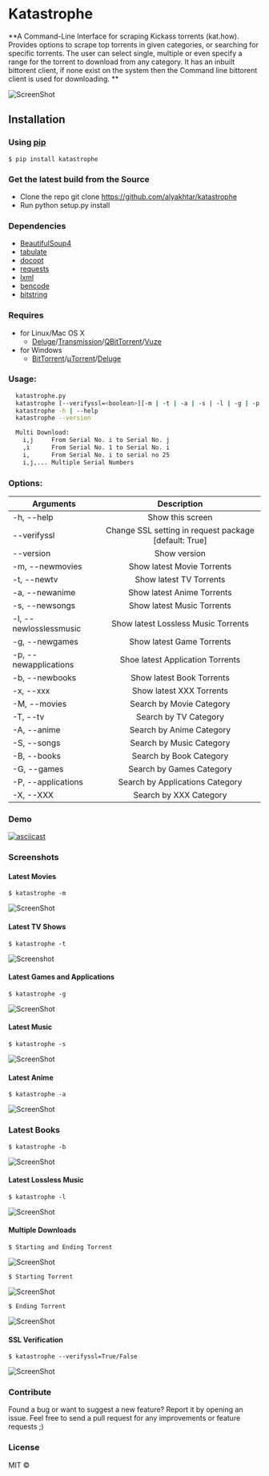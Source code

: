 # Katastrophe
**A Command-Line Interface for scraping Kickass torrents (kat.how). Provides options to scrape top torrents in given categories, or searching for specific torrents. The user can select single, multiple or even specify a range for the torrent to download from any category. It has an inbuilt bittorent client, if none exist on the system then the Command line bittorent client is used for downloading. **

![ScreenShot](http://i.imgur.com/gVdTRPk.png)


## Installation

### Using [pip](https://pypi.python.org/pypi/pip/)

`$ pip install katastrophe`


### Get the latest build from the Source

* Clone the repo git clone https://github.com/alyakhtar/katastrophe
* Run python setup.py install


### Dependencies

* [BeautifulSoup4](https://pypi.python.org/pypi/beautifulsoup4/4.3.2)
* [tabulate](https://pypi.python.org/pypi/tabulate)
* [docopt](https://github.com/docopt/docopt)
* [requests](https://pypi.python.org/pypi/requests/)
* [lxml](https://pypi.python.org/pypi/lxml)
* [bencode](https://pypi.python.org/pypi/bencode/1.0)
* [bitstring](https://pypi.python.org/pypi/bitstring/3.1.3)


### Requires

* for Linux/Mac OS X
  - [Deluge](http://deluge-torrent.org)/[Transmission](http://transmissionbt.com)/[QBitTorrent](http://qbittorrent.sourceforge.net)/[Vuze](http://vuze.com)
* for Windows
  - [BitTorrent](https://www.bittorrent.com)/[μTorrent](https://utorrent.com)/[Deluge](http://deluge-torrent.org)



### Usage:
```sh
  katastrophe.py
  katastrophe [--verifyssl=<boolean>][-m | -t | -a | -s | -l | -g | -p | -b | -x | -M | -T | -A | -S | -B | -G | -P | -X]
  katastrophe -h | --help
  katastrophe --version

  Multi Download:
    i,j     From Serial No. i to Serial No. j
    ,i      From Serial No. 1 to Serial No. i
    i,      From Serial No. i to serial no 25
    i,j,... Multiple Serial Numbers

```

### Options:

| Arguments               | Description                                             |
| ----------------------- |:-------------------------------------------------------:|
| -h, --help              | Show this screen                                        |
| --verifyssl             | Change SSL setting in request package [default: True]   |
| --version               | Show version                                            |
| -m, --newmovies         | Show latest Movie Torrents                              |
| -t, --newtv             | Show latest TV Torrents                                 |
| -a, --newanime          | Show latest Anime Torrents                              |
| -s, --newsongs          | Show latest Music Torrents                              |
| -l, --newlosslessmusic  | Show latest Lossless Music Torrents                     |
| -g, --newgames          | Show latest Game Torrents                               |
| -p, --newapplications   | Shoe latest Application Torrents                        |
| -b, --newbooks          | Show latest Book Torrents                               |
| -x, --xxx               | Show latest XXX Torrents                                |
| -M, --movies            | Search by Movie Category                                |
| -T, --tv                | Search by TV Category                                   |
| -A, --anime             | Search by Anime Category                                |
| -S, --songs             | Search by Music Category                                |
| -B, --books             | Search by Book Category                                 |
| -G, --games             | Search by Games Category                                |
| -P, --applications      | Search by Applications Category                         |
| -X, --XXX               | Search by XXX Category                                  |

### Demo
[![asciicast](https://asciinema.org/a/4ije2cjuk0eyhyeqyed1fq2ys.png)](https://asciinema.org/a/4ije2cjuk0eyhyeqyed1fq2ys)

### Screenshots


#### Latest Movies


`$ katastrophe -m`


![ScreenShot](http://i.imgur.com/sMbc4Pb.png)


#### Latest TV Shows



`$ katastrophe -t`


![Screenshot](http://i.imgur.com/NJKtGWH.png)


#### Latest Games and Applications


`$ katastrophe -g`


![ScreenShot](http://i.imgur.com/YSQoOpS.png)


#### Latest Music


`$ katastrophe -s`


![ScreenShot](http://i.imgur.com/PXcGIEO.png)


#### Latest Anime


`$ katastrophe -a`


![ScreenShot](http://i.imgur.com/IVnSAs1.png)


### Latest Books


`$ katastrophe -b`


![ScreenShot](http://i.imgur.com/DDwqrZF.png)


#### Latest Lossless Music


`$ katastrophe -l`


![ScreenShot](http://i.imgur.com/tknw3Zt.png)


#### Multiple Downloads


`$ Starting and Ending Torrent`


![ScreenShot](http://i.imgur.com/wy78wMu.png)


`$ Starting Torrent`


![ScreenShot](http://i.imgur.com/hBzll6P.png)


`$ Ending Torrent`


![ScreenShot](http://i.imgur.com/ziLjt25.png)


#### SSL Verification


`$ katastrophe --verifyssl=True/False`


![ScreenShot](http://i.imgur.com/Kh5MkYh.png)

### Contribute

Found a bug or want to suggest a new feature? Report it by opening an issue. Feel free to send a pull request for any improvements or feature requests ;)



### License

MIT ©
